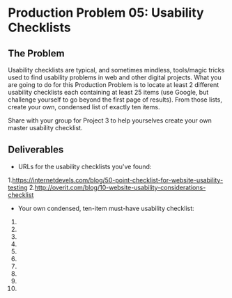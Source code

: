 # Production Problem 05: Usability Checklists

## The Problem

Usability checklists are typical, and sometimes mindless, tools/magic tricks used to find usability
problems in web and other digital projects. What you are going to do for this Production Problem is
to locate at least 2 different usability checklists each containing at least 25 items (use Google,
but challenge yourself to go beyond the first page of results). From those lists, create your own,
condensed list of exactly ten items.

Share with your group for Project 3 to help yourselves create
your own master usability checklist.

## Deliverables

* URLs for the usability checklists you've found:

1.https://internetdevels.com/blog/50-point-checklist-for-website-usability-testing
2.http://overit.com/blog/10-website-usability-considerations-checklist

* Your own condensed, ten-item must-have usability checklist:

1.
2.
3.
4.
5.
6.
7.
8.
9.
10.
